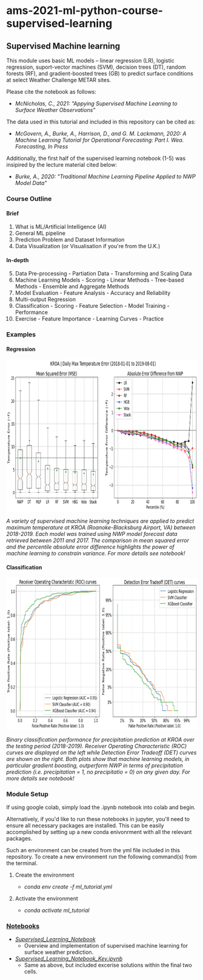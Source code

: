 # ams-2021-ml-python-course-supervised-learning

## Supervised Machine learning 

This module uses basic ML models – linear regression (LR), logistic regression, suport-vector machines (SVM), decision trees (DT), random forests (RF), and gradient-boosted trees (GB) to predict surface conditions at select Weather Challenge METAR sites.

Please cite the notebook as follows:
 - *McNicholas, C., 2021: "Appying Supervised Machine Learning to Surface Weather Observations"*


The data used in this tutorial and included in this repository can be cited as:
 - *McGovern, A., Burke, A., Harrison, D., and G. M. Lackmann, 2020: A Machine Learning Tutorial for Operational Forecasting: Part I. Wea. Forecasting, In Press*

Additionally, the first half of the supervised learning notebook (1-5) was insipired by the lecture material cited below:
 - *Burke, A., 2020: "Traditional Machine Learning Pipeline Applied to NWP Model Data"*

### Course Outline

#### Brief
  1. What is ML/Artificial Intelligence (AI)
  2. General ML pipeline
  3. Prediction Problem and Dataset Information
  4. Data Visualization (or Visualisation if you're from the U.K.)

#### In-depth 
  5. Data Pre-processing
    - Partiation Data
    - Transforming and Scaling Data
  6. Machine Learning Models
    - Scoring
    - Linear Methods
    - Tree-based Methods
    - Ensemble and Aggregate Methods
  7. Model Evaluation
    - Feature Analysis
    - Accuracy and Reliability 
  8. Multi-output Regression
  9. Classification
    - Scoring
    - Feature Selection
    - Model Training
    - Performance
  10. Exercise
    - Feature Importance
    - Learning Curves
    - Practice

### Examples 

#### Regression
<img width="1600" height="400" src="Figures/figure3.png">

*A variety of supervised machine learning techniques are applied to predict maximum temperature at KROA (Roanoke-Blacksburg Airport, VA) between 2018-2019.
Each model was trained using NWP model forecast data retrieved between 2011 and 2017. The comparison in mean squared error and the percentile absolute error difference highlights the power of machine learning to constrain variance. For more details see notebook!*

#### Classification
<img width="1600" height="400" src="Figures/Figure7.png">

*Binary classification performance for precipitation prediction at KROA over the testing period (2018-2019). Receiver Operating Characteristic (ROC) curves are displayed on the left while Detection Error Tradeoff (DET) curves are shown on the right. Both plots show that machine learning models, in particular gradient boosting, outperform NWP in terms of precipitation prediction (i.e. precipitation = 1, no precipitatio = 0) on any given day. For more details see notebook!*

### Module Setup

If using google colab, simply load the .ipynb notebook into colab and begin. 

Alternatively, if you'd like to run these notebooks in jupyter, you'll need to ensure all necessary packages are installed.
This can be easily accomplished by setting up a new conda enivonrment with all the relevant packages.

Such an environment can be created from the yml file included in this repository. To create a new environment run the following command(s) from the terminal.

1) Create the environment
   - *conda env create -f ml_tutorial.yml*

2) Activate the environment
   - *conda activate ml_tutorial*
  
### [Notebooks](https://nbviewer.jupyter.org/github/cmac994/ams-2021-ml-python-course-supervised-learning/tree/master/notebooks/)

- [*Supervised_Learning_Notebook*](https://nbviewer.jupyter.org/github/cmac994/ams-2021-ml-python-course-supervised-learning/blob/master/notebooks/Supervised_Learning_Notebook.ipynb)
  - Overview and implementation of supervised machine learning for surface weather prediction.
- [*Supervised_Learning_Notebook_Key.ipynb*](https://nbviewer.jupyter.org/github/cmac994/ams-2021-ml-python-course-supervised-learning/blob/master/notebooks/Supervised_Learning_Notebook_Key.ipynb)
  - Same as above, but included excerise solutions within the final two cells.
